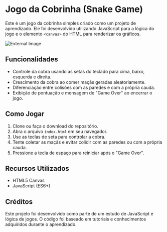 # Jogo da Cobrinha (Snake Game)

Este é um jogo da cobrinha simples criado como um projeto de aprendizado. Ele foi desenvolvido utilizando JavaScript para a lógica do jogo e o elemento `<canvas>` do HTML para renderizar os gráficos.

![External Image](https://imgur.com/a/gzPI8IU)

## Funcionalidades

- Controle da cobra usando as setas do teclado para cima, baixo, esquerda e direita.
- Crescimento da cobra ao comer maçãs geradas aleatoriamente.
- Diferenciação entre colisões com as paredes e com a própria cauda.
- Exibição de pontuação e mensagem de "Game Over" ao encerrar o jogo.

## Como Jogar

1. Clone ou faça o download do repositório.
2. Abra o arquivo `index.html` em seu navegador.
3. Use as teclas de seta para controlar a cobra.
4. Tente coletar as maçãs e evitar colidir com as paredes ou com a própria cauda.
5. Pressione a tecla de espaço para reiniciar após o "Game Over".

## Recursos Utilizados

- HTML5 Canvas
- JavaScript (ES6+)

## Créditos

Este projeto foi desenvolvido como parte de um estudo de JavaScript e lógica de jogos. O código foi baseado em tutoriais e conhecimentos adquiridos durante o aprendizado.